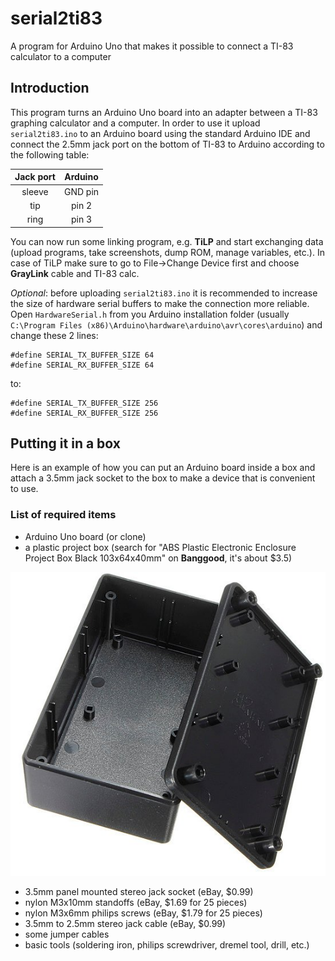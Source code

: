 # serial2ti83
A program for Arduino Uno that makes it possible to connect a TI-83 calculator to a computer

## Introduction
This program turns an Arduino Uno board into an adapter between a TI-83 graphing calculator and a computer. In order to use it upload `serial2ti83.ino` to an Arduino board using the standard Arduino IDE and connect the 2.5mm jack port on the bottom of TI-83 to Arduino according to the following table:

| Jack port     | Arduino       | 
|:-------------:|:-------------:|
| sleeve        | GND pin       |
| tip           | pin 2         |
| ring          | pin 3         | 
   
You can now run some linking program, e.g. **TiLP** and start exchanging data (upload programs, take screenshots, dump ROM, manage variables, etc.). In case of TiLP make sure to go to File->Change Device first and choose **GrayLink** cable and TI-83 calc.

_Optional_: before uploading `serial2ti83.ino` it is recommended to increase the size of hardware serial buffers to make the connection more reliable. Open `HardwareSerial.h` from you Arduino installation folder (usually `C:\Program Files (x86)\Arduino\hardware\arduino\avr\cores\arduino`) and change these 2 lines:

    #define SERIAL_TX_BUFFER_SIZE 64
    #define SERIAL_RX_BUFFER_SIZE 64

to:

    #define SERIAL_TX_BUFFER_SIZE 256
    #define SERIAL_RX_BUFFER_SIZE 256

## Putting it in a box
Here is an example of how you can put an Arduino board inside a box and attach a 3.5mm jack socket to the box to make a device that is convenient to use.

### List of required items
* Arduino Uno board (or clone)
* a plastic project box (search for "ABS Plastic Electronic Enclosure Project Box Black 103x64x40mm" on **Banggood**, it's about $3.5)

![box](images/box.jpg)

* 3.5mm panel mounted stereo jack socket (eBay, $0.99)
* nylon M3x10mm standoffs (eBay, $1.69 for 25 pieces)
* nylon M3x6mm philips screws (eBay, $1.79 for 25 pieces)
* 3.5mm to 2.5mm stereo jack cable (eBay, $0.99)
* some jumper cables
* basic tools (soldering iron, philips screwdriver, dremel tool, drill, etc.)
